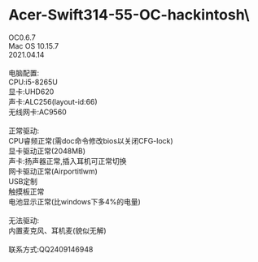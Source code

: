 # Acer-Swift314-55-OC-hackintosh\
OC0.6.7\
Mac OS 10.15.7\
2021.04.14\
\
电脑配置:\
CPU:i5-8265U\
显卡:UHD620\
声卡:ALC256(layout-id:66)\
无线网卡:AC9560\
\
正常驱动:\
CPU睿频正常(需doc命令修改bios以关闭CFG-lock)\
显卡驱动正常(2048MB)\
声卡:扬声器正常,插入耳机可正常切换\
网卡驱动正常(Airportitlwm)\
USB定制\
触摸板正常\
电池显示正常(比windows下多4%的电量)\
\
无法驱动:\
内置麦克风、耳机麦(貌似无解)\
\
联系方式:QQ2409146948
